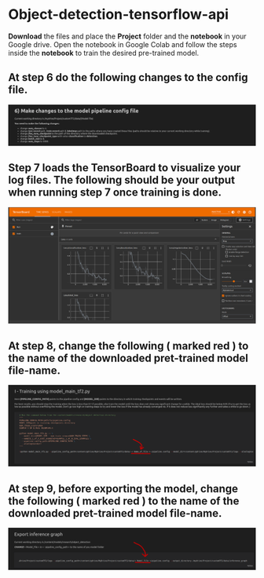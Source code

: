# Object-detection-tensorflow-api
**Download** the files and place the **Project** folder and the **notebook** in your Google drive. Open the notebook in Google Colab and follow the steps inside the **notebook** to train the desired pre-trained model.

## At step 6 do the following changes to the config file.

![alt text](https://github.com/DishaJr/Object-detection-tensorflow-api/blob/main/Screenshot%20from%202023-04-08%2000-16-26.png)

## Step 7 loads the TensorBoard to visualize your log files. The following should be your output when running step 7 once training is done.

![alt text](https://github.com/DishaJr/Object-detection-tensorflow-api/blob/main/Screenshot%20from%202023-04-08%2000-28-55.png)

## At step 8, change the following ( marked red ) to the name of the downloaded pret-trained model file-name.

![alt text](https://github.com/DishaJr/Object-detection-tensorflow-api/blob/main/Screenshot%20from%202023-04-08%2000-32-03.png)

## At step 9, before exporting the model, change the following ( marked red ) to the name of the downloaded pret-trained model file-name.
![alt text](https://github.com/DishaJr/Object-detection-tensorflow-api/blob/main/Screenshot%20from%202023-04-08%2000-36-26.png)
